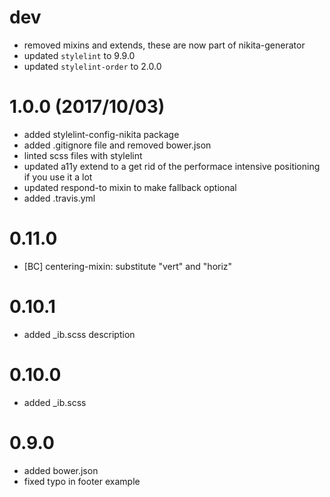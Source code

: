 # dev

* removed mixins and extends, these are now part of nikita-generator
* updated `stylelint` to 9.9.0
* updated `stylelint-order` to 2.0.0


# 1.0.0 (2017/10/03)

* added stylelint-config-nikita package
* added .gitignore file and removed bower.json
* linted scss files with stylelint
* updated a11y extend to a get rid of the performace intensive positioning if you use it a lot
* updated respond-to mixin to make fallback optional
* added .travis.yml

# 0.11.0

* [BC] centering-mixin: substitute "vert" and "horiz"

# 0.10.1

* added _ib.scss description

# 0.10.0

* added _ib.scss

# 0.9.0

* added bower.json
* fixed typo in footer example
